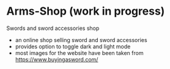 # Arms-Shop (work in progress)
Swords and sword accessories shop

- an online shop selling sword and sword accessories
- provides option to toggle dark and light mode
- most images for the website have been taken from https://www.buyingasword.com/
